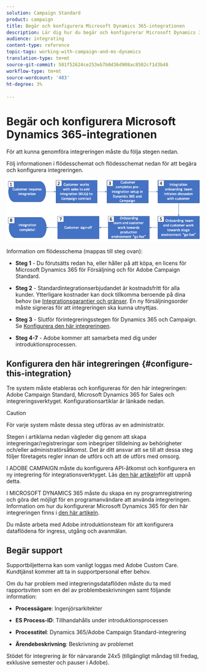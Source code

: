 ```yaml
---
solution: Campaign Standard
product: campaign
title: Begär och konfigurera Microsoft Dynamics 365-integrationen
description: Lär dig hur du begär och konfigurerar Microsoft Dynamics 365 med integrering av Campaign Standarder
audience: integrating
content-type: reference
topic-tags: working-with-campaign-and-ms-dynamics
translation-type: tm+mt
source-git-commit: 501f52624ce253eb7b0d36d908ac8502cf1d3b48
workflow-type: tm+mt
source-wordcount: '403'
ht-degree: 3%

---
```



# Begär och konfigurera Microsoft Dynamics 365-integrationen

För att kunna genomföra integreringen måste du följa stegen nedan.

Följ informationen i flödesschemat och flödesschemat nedan för att begära och konfigurera integreringen.

![](assets/provisioning-wf.png)

Information om flödesschema (mappas till steg ovan):

* **Steg 1** - Du förutsätts redan ha, eller håller på att köpa, en licens för Microsoft Dynamics 365 för Försäljning och för Adobe Campaign Standard.

* **Steg 2** - Standardintegrationserbjudandet är kostnadsfritt för alla kunder. Ytterligare kostnader kan dock tillkomma beroende på dina behov (se [Integrationsgarantier och gränser](../../integrating/using/ms-dynamics-365-integration-guardrails.md). En ny försäljningsorder måste signeras för att integreringen ska kunna utnyttjas.

* **Steg 3** - Slutför förintegreringsstegen för Dynamics 365 och Campaign. Se [Konfigurera den här integreringen](#configure-this-integration).

* **Steg 4-7** - Adobe kommer att samarbeta med dig under introduktionsprocessen.

## Konfigurera den här integreringen {#configure-this-integration}

Tre system måste etableras och konfigureras för den här integreringen: Adobe Campaign Standard, Microsoft Dynamics 365 for Sales och integreringsverktyget. Konfigurationsartiklar är länkade nedan.

>[!CAUTION]
>
>För varje system måste dessa steg utföras av en administratör.
>
>Stegen i artiklarna nedan vägleder dig genom att skapa integreringar/registreringar som inbegriper tilldelning av behörigheter och/eller administratörsåtkomst.  Det är ditt ansvar att se till att dessa steg följer företagets regler innan de utförs och att de utförs med omsorg.

I ADOBE CAMPAIGN måste du konfigurera API-åtkomst och konfigurera en ny integrering för integrationsverktyget. Läs [den här artikeln](../../integrating/using/configure-adobe-io-for-ms-dynamic.md)för att uppnå detta.

I MICROSOFT DYNAMICS 365 måste du skapa en ny programregistrering och göra det möjligt för en programanvändare att använda integreringen.  Information om hur du konfigurerar Microsoft Dynamics 365 för den här integreringen finns i [den här artikeln](../../integrating/using/configure-microsoft-dynamics-365-for-campaign-integration.md).

Du måste arbeta med Adobe introduktionsteam för att konfigurera dataflödena för ingress, utgång och avanmälan.


## Begär support

Supportbiljetterna kan som vanligt loggas med Adobe Custom Care. Kundtjänst kommer att ta in supportpersonal efter behov.

Om du har problem med integreringsdataflöden måste du ta med rapportsviten som en del av problembeskrivningen samt följande information:

* **Processägare**: Ingenjörsarkitekter

* **ES Process-ID**: Tillhandahålls under introduktionsprocessen

* **Processtitel**: Dynamics 365/Adobe Campaign Standard-integrering

* **Ärendebeskrivning**: Beskrivning av problemet

Stödet för integrering är för närvarande 24x5 (tillgängligt måndag till fredag, exklusive semester och pauser i Adobe).